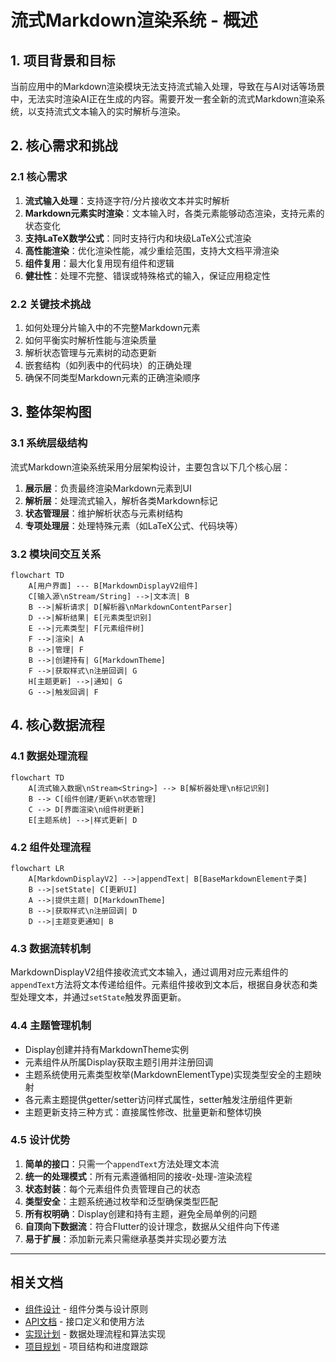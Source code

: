 # 流式Markdown渲染系统 - 概述

## 1. 项目背景和目标

当前应用中的Markdown渲染模块无法支持流式输入处理，导致在与AI对话等场景中，无法实时渲染AI正在生成的内容。需要开发一套全新的流式Markdown渲染系统，以支持流式文本输入的实时解析与渲染。

## 2. 核心需求和挑战

### 2.1 核心需求
1. **流式输入处理**：支持逐字符/分片接收文本并实时解析
2. **Markdown元素实时渲染**：文本输入时，各类元素能够动态渲染，支持元素的状态变化
3. **支持LaTeX数学公式**：同时支持行内和块级LaTeX公式渲染
4. **高性能渲染**：优化渲染性能，减少重绘范围，支持大文档平滑渲染
5. **组件复用**：最大化复用现有组件和逻辑
6. **健壮性**：处理不完整、错误或特殊格式的输入，保证应用稳定性

### 2.2 关键技术挑战
1. 如何处理分片输入中的不完整Markdown元素
2. 如何平衡实时解析性能与渲染质量
3. 解析状态管理与元素树的动态更新
4. 嵌套结构（如列表中的代码块）的正确处理
5. 确保不同类型Markdown元素的正确渲染顺序

## 3. 整体架构图

### 3.1 系统层级结构
流式Markdown渲染系统采用分层架构设计，主要包含以下几个核心层：

1. **展示层**：负责最终渲染Markdown元素到UI
2. **解析层**：处理流式输入，解析各类Markdown标记
3. **状态管理层**：维护解析状态与元素树结构
4. **专项处理层**：处理特殊元素（如LaTeX公式、代码块等）

### 3.2 模块间交互关系

```
flowchart TD
    A[用户界面] --- B[MarkdownDisplayV2组件]
    C[输入源\nStream/String] -->|文本流| B
    B -->|解析请求| D[解析器\nMarkdownContentParser]
    D -->|解析结果| E[元素类型识别]
    E -->|元素类型| F[元素组件树]
    F -->|渲染| A
    B -->|管理| F
    B -->|创建持有| G[MarkdownTheme]
    F -->|获取样式\n注册回调| G
    H[主题更新] -->|通知| G
    G -->|触发回调| F
```

## 4. 核心数据流程

### 4.1 数据处理流程

```
flowchart TD
    A[流式输入数据\nStream<String>] --> B[解析器处理\n标记识别]
    B --> C[组件创建/更新\n状态管理]
    C --> D[界面渲染\n组件树更新]
    E[主题系统] -->|样式更新| D
```

### 4.2 组件处理流程

```
flowchart LR
    A[MarkdownDisplayV2] -->|appendText| B[BaseMarkdownElement子类]
    B -->|setState| C[更新UI]
    A -->|提供主题| D[MarkdownTheme]
    B -->|获取样式\n注册回调| D
    D -->|主题变更通知| B
```

### 4.3 数据流转机制
MarkdownDisplayV2组件接收流式文本输入，通过调用对应元素组件的`appendText`方法将文本传递给组件。元素组件接收到文本后，根据自身状态和类型处理文本，并通过`setState`触发界面更新。

### 4.4 主题管理机制
- Display创建并持有MarkdownTheme实例
- 元素组件从所属Display获取主题引用并注册回调
- 主题系统使用元素类型枚举(MarkdownElementType)实现类型安全的主题映射
- 各元素主题提供getter/setter访问样式属性，setter触发注册组件更新
- 主题更新支持三种方式：直接属性修改、批量更新和整体切换

### 4.5 设计优势
1. **简单的接口**：只需一个`appendText`方法处理文本流
2. **统一的处理模式**：所有元素遵循相同的接收-处理-渲染流程
3. **状态封装**：每个元素组件负责管理自己的状态
4. **类型安全**：主题系统通过枚举和泛型确保类型匹配
5. **所有权明确**：Display创建和持有主题，避免全局单例的问题
6. **自顶向下数据流**：符合Flutter的设计理念，数据从父组件向下传递
7. **易于扩展**：添加新元素只需继承基类并实现必要方法

---

## 相关文档

- [组件设计](./components.md) - 组件分类与设计原则
- [API文档](./api.md) - 接口定义和使用方法
- [实现计划](./implementation.md) - 数据处理流程和算法实现
- [项目规划](./project.md) - 项目结构和进度跟踪 